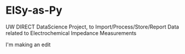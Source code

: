 # EISy-as-Py
UW DIRECT DataScience Project, to Import/Process/Store/Report Data related to Electrochemical Impedance Measurements

I'm making an edit

